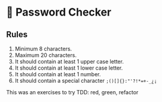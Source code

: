 # 🔐 Password Checker
## Rules
1. Minimum 8 characters.
2. Maximum 20 characters.
3. It should contain at least 1 upper case letter.
4. It should contain at least 1 lower case letter.
5. It should contain at least 1 number.
6. It should contain a special character `;()[]{}:"'?!*=+-_¿¡`

This was an exercises to try TDD: red, green, refactor